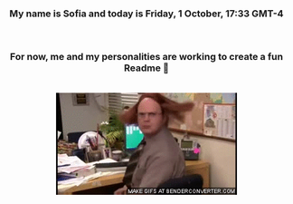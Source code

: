 


<div align="center">
<h3 >My name is Sofia and today is Friday, 1 October, 17:33 GMT-4</h3><br>
<h3 >For now, me and my personalities are working to create a fun Readme 👋
</h3><br>
<img src='img/dwight.gif' alt='working...'/>
</div>
